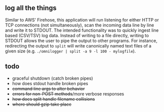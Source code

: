## log all the things

Similar to AWS' Firehose, this application will run listening for either
HTTP or TCP connections (not simultaneously), scan the incoming data line by line and write it to
STDOUT. The intended functionality was to quickly ingest line based (CSV/TSV)
log data. Instead of writing to a file directly, writing to STDOUT allows the
user to pipe the output to other programs. For instance, redirecting the output
to `split` will write canonically named text files of a given size (e.g.
`./omnilogger | split -a 9 -l 100 - mylogfile`).

## todo

  - graceful shutdown (catch broken pipes)
  - how does stdout handle broken pipes
  - ~~command line args to alter behavior~~
  - ~~errors for non-POST methods~~/more verbose responses
  - ~~how does split handle filename collisions~~
  - ~~where should gzip take place~~
